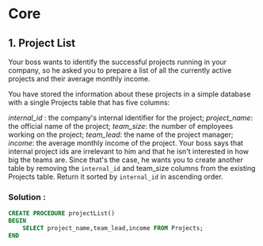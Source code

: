 # Core 

## 1. Project List

Your boss wants to identify the successful projects running in your company, so he asked you to prepare a list of all the currently active projects and their average monthly income.

You have stored the information about these projects in a simple database with a single Projects table that has five columns:

*internal_id* : the company's internal identifier for the project;
*project_name*: the official name of the project;
*team_size*: the number of employees working on the project;
*team_lead*: the name of the project manager;
*income*: the average monthly income of the project.
Your boss says that internal project ids are irrelevant to him and that he isn't interested in how big the teams are. Since that's the case, he wants you to create another table by removing the `internal_id` and team_size columns from the existing Projects table. Return it sorted by `internal_id` in ascending order.


### Solution : 

```sql
CREATE PROCEDURE projectList()
BEGIN
	SELECT project_name,team_lead,income FROM Projects;
END
```